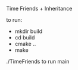 Time Friends + Inheritance

to run:
- mkdir build
- cd build
- cmake ..
- make

./TimeFriends  to run main 
